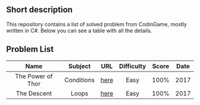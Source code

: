 ## Short description
This repository contains a list of solved problem from CodinGame, mostly written in C#.
Below you can see a table with all the details.

## Problem List
|       Name        |  Subject   |                                   URL                                   | Difficulty | Score | Date  |
| :---------------: | :--------: | :---------------------------------------------------------------------: | :--------: | :---: | :---: |
| The Power of Thor | Conditions | [here](https://www.codingame.com/training/easy/power-of-thor-episode-1) |    Easy    | 100%  | 2017  |
| The Descent | Loops | [here](https://www.codingame.com/training/easy/the-descent) |    Easy    | 100%  | 2017  |
